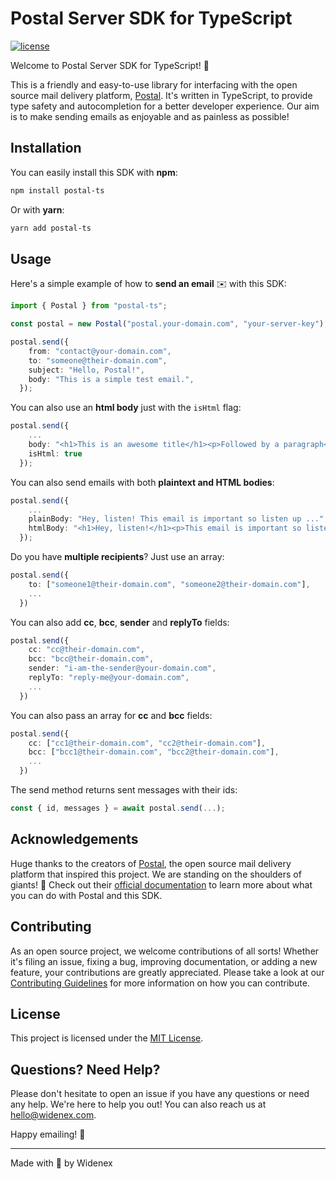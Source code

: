 
# Postal Server SDK for TypeScript

[![license](https://img.shields.io/badge/license-MIT-blue.svg)](https://github.com/your-github-repo/blob/main/LICENSE)

Welcome to Postal Server SDK for TypeScript! 🎉

This is a friendly and easy-to-use library for interfacing with the open source mail delivery platform, [Postal](https://postal.atech.media/). It's written in TypeScript, to provide type safety and autocompletion for a better developer experience. Our aim is to make sending emails as enjoyable and as painless as possible!

## Installation

You can easily install this SDK with **npm**:

```bash
npm install postal-ts
```

Or with **yarn**:

```bash
yarn add postal-ts
```

## Usage

Here's a simple example of how to **send an email** ✉️ with this SDK:

```typescript
import { Postal } from "postal-ts";

const postal = new Postal("postal.your-domain.com", "your-server-key");

postal.send({
    from: "contact@your-domain.com",
    to: "someone@their-domain.com",
    subject: "Hello, Postal!",
    body: "This is a simple test email.",
  });
```

You can also use an **html body** just with the `isHtml` flag:

```typescript
postal.send({
    ...
    body: "<h1>This is an awesome title</h1><p>Followed by a paragraph</p>",
    isHtml: true
  });
```

You can also send emails with both **plaintext and HTML bodies**:

```typescript
postal.send({
    ...
    plainBody: "Hey, listen! This email is important so listen up ...",
    htmlBody: "<h1>Hey, listen!</h1><p>This email is important so listen up ...</p>"
  });
```

Do you have **multiple recipients**? Just use an array:

```typescript
postal.send({
    to: ["someone1@their-domain.com", "someone2@their-domain.com"],
    ...
  })
```


You can also add **cc**, **bcc**, **sender** and **replyTo** fields:

```typescript
postal.send({
    cc: "cc@their-domain.com",
    bcc: "bcc@their-domain.com",
    sender: "i-am-the-sender@your-domain.com",
    replyTo: "reply-me@your-domain.com",
    ...
  })
```

You can also pass an array for **cc** and **bcc** fields:

```typescript
postal.send({
    cc: ["cc1@their-domain.com", "cc2@their-domain.com"],
    bcc: ["bcc1@their-domain.com", "bcc2@their-domain.com"],
    ...
  })
```

The send method returns sent messages with their ids:

```typescript
const { id, messages } = await postal.send(...);
```

## Acknowledgements

Huge thanks to the creators of [Postal](https://github.com/postalserver/postal), the open source mail delivery platform that inspired this project. We are standing on the shoulders of giants! 🙏 Check out their [official documentation](https://docs.postalserver.io) to learn more about what you can do with Postal and this SDK.

## Contributing

As an open source project, we welcome contributions of all sorts! Whether it's filing an issue, fixing a bug, improving documentation, or adding a new feature, your contributions are greatly appreciated. Please take a look at our [Contributing Guidelines](#) for more information on how you can contribute.

## License

This project is licensed under the [MIT License](https://github.com/widenex/postal-ts/blob/main/LICENSE).

## Questions? Need Help?

Please don't hesitate to open an issue if you have any questions or need any help. We're here to help you out! You can also reach us at hello@widenex.com. 

Happy emailing! 💌

---

Made with 🖤 by Widenex
